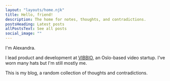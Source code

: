 ```yaml
---
layout: "layouts/home.njk"
title: Hello, friend!
description: The home for notes, thoughts, and contradictions.
postsHeading: Latest posts
allPostsText: See all posts
social_image: ""
---
```


I'm Alexandra.

I lead product and development at [VIBBIO](https://vibbio.com), an Oslo-based video startup. I've worn many hats but I'm still mostly me.

This is my blog, a random collection of thoughts and contradictions.